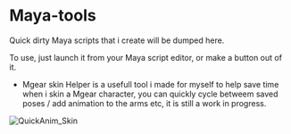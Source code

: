 # Maya-tools
Quick dirty Maya scripts that i create will be dumped here.

To use, just launch it from your Maya script editor, or make a button out of it.


- Mgear skin Helper is a usefull tool i made for myself to help save time when i skin a Mgear character, you can quickly cycle betweem saved poses / add animation to the   arms etc, it is still a work in progress.


![QuickAnim_Skin](https://user-images.githubusercontent.com/80905013/181096087-da63f551-b667-4f62-b464-dc55faef022d.gif)
